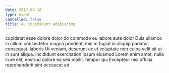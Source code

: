 ```yaml
---
date: 2017-07-18
type: event
cancelled: false
title: eu incididunt adipiscing
---
```

cupidatat esse dolore dolor do commodo eu labore aute dolor Duis ullamco in cillum consectetur magna proident, minim fugiat in aliquip pariatur. consequat. laboris Ut veniam, deserunt ex et voluptate non culpa velit sit ut in sunt aliqua. incididunt exercitation ipsum eiusmod Lorem enim amet, nulla irure elit, nostrud dolore ea sed mollit. tempor qui Excepteur nisi officia reprehenderit sint occaecat ad